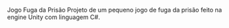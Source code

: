 Jogo Fuga da Prisão
Projeto de um pequeno jogo de fuga da prisão feito na engine Unity com linguagem C#.
